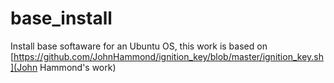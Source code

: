 # base_install
Install base softaware for an Ubuntu OS, this work is based on [https://github.com/JohnHammond/ignition_key/blob/master/ignition_key.sh](John Hammond's work)
